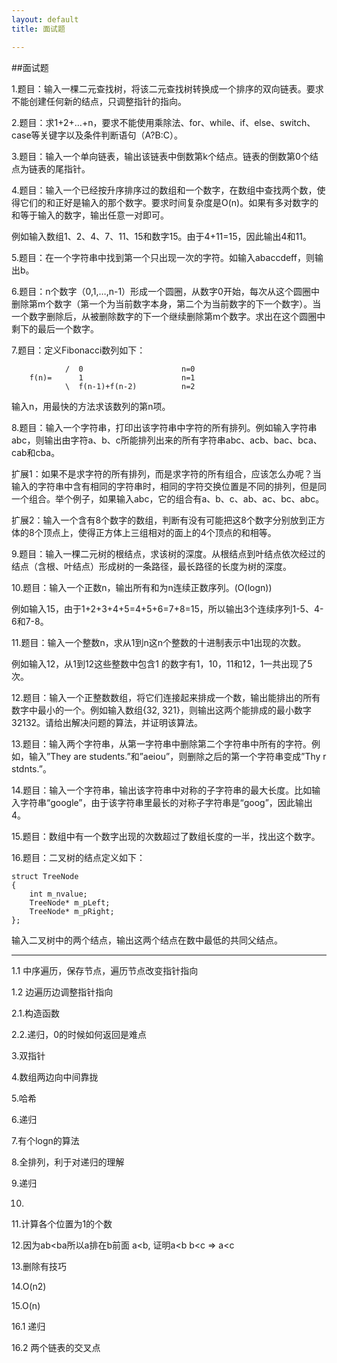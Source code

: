 ```yaml
---
layout: default
title: 面试题

---
```


##面试题

1.题目：输入一棵二元查找树，将该二元查找树转换成一个排序的双向链表。要求不能创建任何新的结点，只调整指针的指向。



2.题目：求1+2+…+n，要求不能使用乘除法、for、while、if、else、switch、case等关键字以及条件判断语句（A?B:C）。

3.题目：输入一个单向链表，输出该链表中倒数第k个结点。链表的倒数第0个结点为链表的尾指针。

4.题目：输入一个已经按升序排序过的数组和一个数字，在数组中查找两个数，使得它们的和正好是输入的那个数字。要求时间复杂度是O(n)。如果有多对数字的和等于输入的数字，输出任意一对即可。

例如输入数组1、2、4、7、11、15和数字15。由于4+11=15，因此输出4和11。

5.题目：在一个字符串中找到第一个只出现一次的字符。如输入abaccdeff，则输出b。

6.题目：n个数字（0,1,…,n-1）形成一个圆圈，从数字0开始，每次从这个圆圈中删除第m个数字（第一个为当前数字本身，第二个为当前数字的下一个数字）。当一个数字删除后，从被删除数字的下一个继续删除第m个数字。求出在这个圆圈中剩下的最后一个数字。

7.题目：定义Fibonacci数列如下：

		        /  0                      n=0
		f(n)=      1                      n=1
		        \  f(n-1)+f(n-2)          n=2

输入n，用最快的方法求该数列的第n项。


8.题目：输入一个字符串，打印出该字符串中字符的所有排列。例如输入字符串abc，则输出由字符a、b、c所能排列出来的所有字符串abc、acb、bac、bca、cab和cba。

扩展1：如果不是求字符的所有排列，而是求字符的所有组合，应该怎么办呢？当输入的字符串中含有相同的字符串时，相同的字符交换位置是不同的排列，但是同一个组合。举个例子，如果输入abc，它的组合有a、b、c、ab、ac、bc、abc。

扩展2：输入一个含有8个数字的数组，判断有没有可能把这8个数字分别放到正方体的8个顶点上，使得正方体上三组相对的面上的4个顶点的和相等。


9.题目：输入一棵二元树的根结点，求该树的深度。从根结点到叶结点依次经过的结点（含根、叶结点）形成树的一条路径，最长路径的长度为树的深度。

10.题目：输入一个正数n，输出所有和为n连续正数序列。(O(logn))

例如输入15，由于1+2+3+4+5=4+5+6=7+8=15，所以输出3个连续序列1-5、4-6和7-8。

11.题目：输入一个整数n，求从1到n这n个整数的十进制表示中1出现的次数。

例如输入12，从1到12这些整数中包含1 的数字有1，10，11和12，1一共出现了5次。

12.题目：输入一个正整数数组，将它们连接起来排成一个数，输出能排出的所有数字中最小的一个。例如输入数组{32,  321}，则输出这两个能排成的最小数字32132。请给出解决问题的算法，并证明该算法。


13.题目：输入两个字符串，从第一字符串中删除第二个字符串中所有的字符。例如，输入”They are students.”和”aeiou”，则删除之后的第一个字符串变成”Thy r stdnts.”。

14.题目：输入一个字符串，输出该字符串中对称的子字符串的最大长度。比如输入字符串“google”，由于该字符串里最长的对称子字符串是“goog”，因此输出4。

15.题目：数组中有一个数字出现的次数超过了数组长度的一半，找出这个数字。

16.题目：二叉树的结点定义如下：

	struct TreeNode
	{
	    int m_nvalue;
	    TreeNode* m_pLeft;
	    TreeNode* m_pRight;
	};
输入二叉树中的两个结点，输出这两个结点在数中最低的共同父结点。


---------------------------------------------------------------------


1.1 中序遍历，保存节点，遍历节点改变指针指向

1.2 边遍历边调整指针指向

2.1.构造函数

2.2.递归，0的时候如何返回是难点

3.双指针

4.数组两边向中间靠拢

5.哈希

6.递归

7.有个logn的算法

8.全排列，利于对递归的理解

9.递归

10.

11.计算各个位置为1的个数

12.因为ab<ba所以a排在b前面 a<b, 证明a<b b<c => a<c

13.删除有技巧

14.O(n2)

15.O(n)

16.1 递归

16.2 两个链表的交叉点




